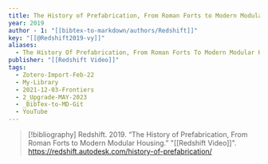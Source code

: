 ```yaml
---
title: The History of Prefabrication, From Roman Forts to Modern Modular Housing
year: 2019
author - 1: "[[bibtex-to-markdown/authors/Redshift]]"
key: "[[@Redshift2019-vy]]"
aliases:
  - The History Of Prefabrication, From Roman Forts To Modern Modular Housing
publisher: "[[Redshift Video]]"
tags:
  - Zotero-Import-Feb-22
  - My-Library
  - 2021-12-03-Frontiers
  - 2_Upgrade-MAY-2023
  - _BibTex-to-MD-Git
  - YouTube
---
```


> [!bibliography]
> Redshift. 2019. “The History of Prefabrication, From Roman Forts to Modern Modular Housing.” "[[Redshift Video]]". https://redshift.autodesk.com/history-of-prefabrication/